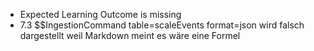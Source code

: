- Expected Learning Outcome is missing
- 7.3 \$\$IngestionCommand table=scaleEvents format=json wird falsch dargestellt weil Markdown meint es wäre eine Formel